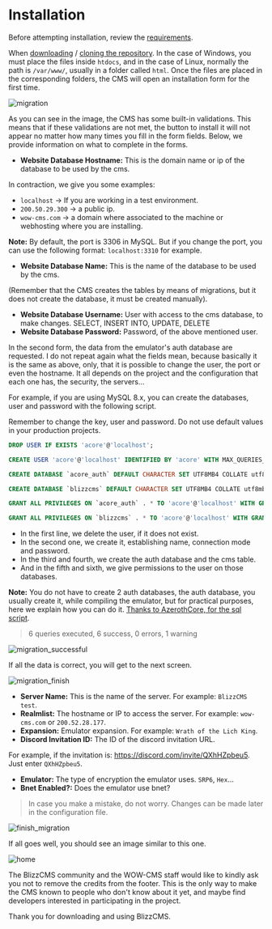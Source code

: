 # Installation

Before attempting installation, review the [requirements](requirements.md).

When [downloading](https://github.com/WoW-CMS/BlizzCMS/archive/refs/heads/master.zip) / [cloning the repository](https://github.com/WoW-CMS/BlizzCMS). In the case of Windows, you must place the files inside `htdocs`, and in the case of Linux, normally the path is `/var/www/`, usually in a folder called `html`. Once the files are placed in the corresponding folders, the CMS will open an installation form for the first time.

![migration](https://user-images.githubusercontent.com/2810187/144492952-e28090e2-ee35-4fc8-bf82-734f2c06c12a.png)

As you can see in the image, the CMS has some built-in validations. This means that if these validations are not met, the button to install it will not appear no matter how many times you fill in the form fields. Below, we provide information on what to complete in the forms.

- **Website Database Hostname:** This is the domain name or ip of the database to be used by the cms.

In contraction, we give you some examples:
- `localhost` → If you are working in a test environment.
- `200.50.29.300` → a public ip.
- `wow-cms.com` → a domain where associated to the machine or webhosting where you are installing.

**Note:** By default, the port is 3306 in MySQL. But if you change the port, you can use the following format: `localhost:3310` for example.

- **Website Database Name:** This is the name of the database to be used by the cms.

(Remember that the CMS creates the tables by means of migrations, but it does not create the database, it must be created manually).

- **Website Database Username:** User with access to the cms database, to make changes. SELECT, INSERT INTO, UPDATE, DELETE
- **Website Database Password:** Password, of the above mentioned user.

In the second form, the data from the emulator's auth database are requested. I do not repeat again what the fields mean, because basically it is the same as above, only, that it is possible to change the user, the port or even the hostname. It all depends on the project and the configuration that each one has, the security, the servers...

For example, if you are using MySQL 8.x, you can create the databases, user and password with the following script.

Remember to change the key, user and password. Do not use default values in your production projects.

```sql
DROP USER IF EXISTS 'acore'@'localhost';

CREATE USER 'acore'@'localhost' IDENTIFIED BY 'acore' WITH MAX_QUERIES_PER_HOUR 0 MAX_CONNECTIONS_PER_HOUR 0 MAX_UPDATES_PER_HOUR 0;

CREATE DATABASE `acore_auth` DEFAULT CHARACTER SET UTF8MB4 COLLATE utf8mb4_general_ci;

CREATE DATABASE `blizzcms` DEFAULT CHARACTER SET UTF8MB4 COLLATE utf8mb4_general_ci;

GRANT ALL PRIVILEGES ON `acore_auth` . * TO 'acore'@'localhost' WITH GRANT OPTION;

GRANT ALL PRIVILEGES ON `blizzcms` . * TO 'acore'@'localhost' WITH GRANT OPTION;
```

- In the first line, we delete the user, if it does not exist.
- In the second one, we create it, establishing name, connection mode and password.
- In the third and fourth, we create the auth database and the cms table.
- And in the fifth and sixth, we give permissions to the user on those databases.

**Note:** You do not have to create 2 auth databases, the auth database, you usually create it, while compiling the emulator, but for practical purposes, here we explain how you can do it. [Thanks to AzerothCore, for the sql script](https://github.com/azerothcore/azerothcore-wotlk/blob/master/data/sql/create/create_mysql.sql).

> 6 queries executed, 6 success, 0 errors, 1 warning

![migration_successful](https://user-images.githubusercontent.com/2810187/144518673-3a5e6d1c-e737-4ccd-bd1d-04c3d172e74a.png)

If all the data is correct, you will get to the next screen.

![migration_finish](https://user-images.githubusercontent.com/2810187/144518947-6ef0cb80-df06-4c30-82a5-71590f25c768.png)

- **Server Name:** This is the name of the server. For example: `BlizzCMS test`.
- **Realmlist:** The hostname or IP to access the server. For example: `wow-cms.com` or `200.52.28.177`.
- **Expansion:** Emulator expansion. For example: `Wrath of the Lich King`.
- **Discord Invitation ID:** The ID of the discord invitation URL.

For example, if the invitation is: https://discord.com/invite/QXhHZpbeu5. Just enter `QXhHZpbeu5`.

- **Emulator:** The type of encryption the emulator uses. `SRP6`, `Hex`...
- **Bnet Enabled?:** Does the emulator use bnet?

> In case you make a mistake, do not worry. Changes can be made later in the configuration file.

![finish_migration](https://user-images.githubusercontent.com/2810187/144524017-eaf2f466-7c9e-4581-be78-cf6cd49473e3.png)

If all goes well, you should see an image similar to this one.

![home](https://user-images.githubusercontent.com/2810187/144524538-ac6282fc-1d39-40f0-937d-cdaf621537a6.png)

The BlizzCMS community and the WOW-CMS staff would like to kindly ask you not to remove the credits from the footer. This is the only way to make the CMS known to people who don't know about it yet, and maybe find developers interested in participating in the project.

Thank you for downloading and using BlizzCMS.
